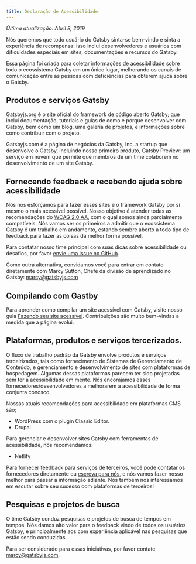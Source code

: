 ```yaml
---
title: Declaração de Acessibilidade
---
```


_Última atualização: Abril 8, 2019_

Nós queremos que todo usuário do Gatsby sinta-se bem-vindo e sinta a experiência de recompensa: isso inclui desenvolvedores e usuários com dificuldades especiais em sites, documentações e recursos do Gatsby.

Essa página foi criada para coletar informações de acessibilidade sobre todo o ecossistema Gatsby em um único lugar, melhorando os canais de comunicação entre as pessoas com deficiências para obterem ajuda sobre o Gatsby.

## Produtos e serviços Gatsby

Gatsbyjs.org é o site oficial do framework de código aberto Gatsby; que inclui documentação, tutoriais e guias de como e porque desenvolver com Gatsby, bem como um blog, uma galeria de projetos, e informações sobre como contribuir com o projeto.   

Gatsbyjs.com é a página de negócios da Gatsby, Inc. a startup que desenvolve o Gatsby, incluindo nosso primeiro produto, Gatsby Preview: um serviço em nuvem que permite que membros de um time colaborem no desenvolvimento de um site Gatsby.

## Fornecendo feedback e recebendo ajuda sobre acessibilidade

Nós nos esforçamos para fazer esses sites e o framework Gatsby por sí mesmo o mais acessível possível. Nosso objetivo é atender todas as recomendações do [WCAG 2.0 AA](https://www.w3.org/TR/WCAG20/), com o qual somos ainda parcialmente compatíveis. Nós vamos ser os primeiros a admitir que o ecossistema Gatsby é um trabalho em andamento, estando sembre aberto a todo tipo de feedback para fazer as coisas da melhor forma possível.

Para contatar nosso time principal com suas dicas sobre acessibilidade ou desafios, por favor [envie uma issue no GitHub](https://github.com/gatsbyjs/gatsby/issues/new/choose).

Como outra alternativa, convidamos você para entrar em contato diretamente com Marcy Sutton, Chefe da divisão de aprendizado no Gatsby: [marcy@gatsbyjs.com](mailto:marcy@gatsbyjs.com)

## Compilando com Gastby

Para aprender como compilar um site acessível com Gatsby, visite nosso guia [Fazendo seu site acessível](/docs/making-your-site-accessible/). Contribuições são muito bem-vindas a medida que a página evolui.


## Plataformas, produtos e serviços tercerizados.

O fluxo de trabalho padrão da Gatsby envolve produtos e serviços terceirizados, tais como fornecimento de Sistemas de Gerenciamento de Conteúdo, e gerenciamento e desenvolvimento de sites com plataformas de hospedagem. Algumas dessas plataformas parecem ter sido projetadas sem ter a acessibilidade em mente. Nós encorajamos esses fornecedores/desenvolvedores a melhorarem a acessibilidade de forma conjunta conosco.

Nossas atuais recomendações para acessibilidade em plataformas CMS são;

- WordPress com o plugin Classic Editor.
- Drupal

Para gerenciar e desenvolver sites Gatsby com ferramentas de acessibilidade, nós recomendamos:

- Netlify

Para fornecer feedback para serviços de terceiros, você pode contatar os fornecedores diretamente ou [escreva para nós](mailto:marcy@gatsbyjs.com), e nós vamos fazer nosso melhor para passar a informação adiante. Nós também nos interessamos em escutar sobre seu sucesso com plataformas de terceiros!

## Pesquisas e projetos de busca

O time Gatsby conduz pesquisas e projetos de busca de tempos em tempos. Nós damos alto valor para o feedback vindo de todos os usuários Gatsby, e principalmente aos com experiência aplicável nas pesquisas que estão sendo conduzidas.

Para ser considerado para essas iniciativas, por favor contate [marcy@gatsbyjs.com](mailto:marcy@gatsbyjs.com).
